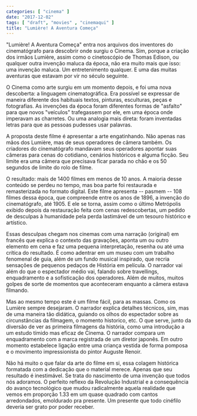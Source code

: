 ```yaml
---
categories: [ "cinema" ]
date: "2017-12-02"
tags: [ "draft", "movies" , "cinemaqui" ]
title: "Lumière! A Aventura Começa"
---
```

"Lumière! A Aventura Começa" entra nos arquivos dos inventores do
cinematógrafo para descobrir onde surgiu o Cinema. Sim, porque a
criação dos irmãos Lumière, assim como o cinetoscópio de Thomas
Edison, ou qualquer outra invenção maluca da época, não era muito
mais que isso: uma invenção maluca. Um entretenimento qualquer. E uma
das muitas aventuras que estavam por vir no século seguinte.

O Cinema como arte surgiu em um momento depois, e foi uma nova
descoberta: a linguagem cinematográfica. Era possível se expressar de
maneira diferente dos habituais textos, pinturas, esculturas, peças
e fotografias. As invenções da época foram diferentes formas de
"asfalto" para que novos "veículos" trafegassem por ele, em uma época
onde imperavam as charretes. Ou uma analogia mais direta: foram inventadas
letras para que as pessoas pudesses usar palavras.

A proposta deste filme é apresentar a arte engatinhando. Não apenas
nas mãos dos Lumière, mas de seus operadores de câmera também. Os
criadores do cinematógrafo mandavam seus operadores apontar suas câmeras
para cenas do cotidiano, cenários históricos e alguma ficção. Seu
limite era uma câmera que precisava ficar parada no chão e os 50
segundos de limite do rolo de filme.

O resultado: mais de 1400 filmes em menos de 10 anos. A maioria
desse conteúdo se perdeu no tempo, mas boa parte foi restaurada e
remasterizada no formato digital. Este filme apresenta -- pasmem -- 108
filmes dessa época, que compreende entre os anos de 1896, a invenção
do cinematógrafo, até 1905. E ele se torna, assim como o último
Metrópolis exibido depois da restauração feita com cenas redescobertas,
um pedido de desculpas à humanidade pela perda lastimável de um tesouro
histórico e artístico.

Essas desculpas chegam nos cinemas com uma narração (original) em
francês que explica o contexto das gravações, aponta um ou outro
elemento em cena e faz uma pequena interpretação, resenha ou até uma
crítica do resultado. É como adentrar em um museu com um trabalho
fenomenal de guia, além de um fundo musical inspirado, que recria
sensações de pequenos pedaços de História em película. O narrador
vai além do que o espectador médio vai, falando sobre travellings,
enquadramento e a sofisticação dos operadores. Além de muitos, muitos
golpes de sorte de momentos que aconteceram enquanto a câmera estava
filmando.

Mas ao mesmo tempo este é um filme fácil, para as massas. Como os
Lumière sempre desejaram. O narrador explica detalhes técnicos, sim,
mas de uma maneira tão didática, guiando os olhos do espectador sobre
as circunstâncias da filmagem, o momento historico, etc. O que serve,
junto da diversão de ver as primeira filmagens da história, como uma
introdução a um estudo tímido mas eficaz de Cinema. O narrador compara
um enquadramento com a marca registrada de um diretor japonês. Em outro
momento estabelece ligação entre uma criança vestida de forma pomposa
e o movimento impressionista do pintor Auguste Renoir.

Não há muito o que falar da arte do filme em si, essa colagem histórica
formatada com a dedicação que o material merece. Apenas que seu
resultado é inestimável. Se trata do nascimento de uma invenção
que todos nós adoramos. O perfeito reflexo da Revolução Industrial
e a consequência do avanço tecnológico que mudou radicalmente aquela
realidade que vemos em proporção 1.33 em um quase quadrado com cantos
arredondados, emoldurado pra presente. Um presente que todo cinéfilo
deveria ser grato por poder receber.
